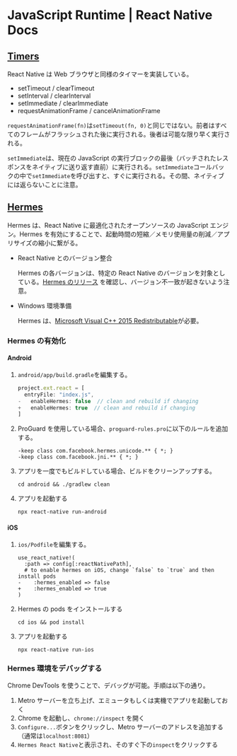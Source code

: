 # JavaScript Runtime | React Native Docs

## [Timers](https://reactnative.dev/docs/timers)

React Native は Web ブラウザと同様のタイマーを実装している。

- setTimeout / clearTimeout
- setInterval / clearInterval
- setImmediate / clearImmediate
- requestAnimationFrame / cancelAnimationFrame

`requestAnimationFrame(fn)`は`setTimeout(fn, 0)`と同じではない。前者はすべてのフレームがフラッシュされた後に実行される。後者は可能な限り早く実行される。

`setImmediate`は、現在の JavaScript の実行ブロックの最後（バッチされたレスポンスをネイティブに送り返す直前）に実行される。`setImmediate`コールバックの中で`setImmediate`を呼び出すと、すぐに実行される。その間、ネイティブには返らないことに注意。

## [Hermes](https://reactnative.dev/docs/hermes)

Hermes は、React Native に最適化されたオープンソースの JavaScript エンジン。Hermes を有効にすることで、起動時間の短縮／メモリ使用量の削減／アプリサイズの縮小に繋がる。

- React Native とのバージョン整合

  Hermes の各バージョンは、特定の React Native のバージョンを対象としている。[Hermes のリリース](https://github.com/facebook/hermes/releases) を確認し、バージョン不一致が起きないよう注意。

- Windows 環境準備

  Hermes は、[Microsoft Visual C++ 2015 Redistributable](https://www.microsoft.com/ja-jp/download/confirmation.aspx?id=48145)が必要。

### Hermes の有効化

#### Android

1. `android/app/build.gradle`を編集する。

   ```js
   project.ext.react = [
     entryFile: "index.js",
   -   enableHermes: false  // clean and rebuild if changing
   +   enableHermes: true  // clean and rebuild if changing
   ]
   ```

1. ProGuard を使用している場合、`proguard-rules.pro`に以下のルールを追加する。

   ```text
   -keep class com.facebook.hermes.unicode.** { *; }
   -keep class com.facebook.jni.** { *; }
   ```

1. アプリを一度でもビルドしている場合、ビルドをクリーンアップする。

   ```shell
   cd android && ./gradlew clean
   ```

1. アプリを起動する

   ```shell
   npx react-native run-android
   ```

#### iOS

1. `ios/Podfile`を編集する。

   ```text
   use_react_native!(
     :path => config[:reactNativePath],
     # to enable hermes on iOS, change `false` to `true` and then install pods
   -    :hermes_enabled => false
   +    :hermes_enabled => true
   )
   ```

1. Hermes の pods をインストールする

   ```shell
   cd ios && pod install
   ```

1. アプリを起動する

   ```shell
   npx react-native run-ios
   ```

### Hermes 環境をデバッグする

Chrome DevTools を使うことで、デバッグが可能。手順は以下の通り。

1. Metro サーバーを立ち上げ、エミュータもしくは実機でアプリを起動しておく
2. Chrome を起動し、`chrome://inspect` を開く
3. `Configure...`ボタンをクリックし、Metro サーバーのアドレスを追加する（通常は`localhost:8081`）
4. `Hermes React Native`と表示され、そのすぐ下の`inspect`をクリックする
